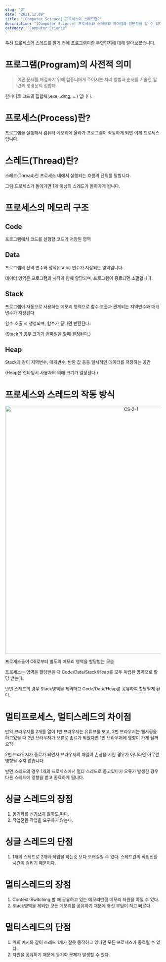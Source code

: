 ```yaml
---
slug: "2"
date: "2021.12.09"
title: "[Computer Science] 프로세스와 스레드란?"
description: "[Computer Science] 프로세스와 스레드의 차이점과 장단점을 알 수 있다."
category: "Computer Science"
---
```


우선 프로세스와 스레드를 알기 전에 프로그램이란 무엇인지에 대해 알아보겠습니다.

# 프로그램(Program)의 사전적 의미

> 어떤 문제를 해결하기 위해 컴퓨터에게 주어지는 처리 방법과 순서를 기술한 일련의 명령문의 집합체.

한마디로 코드의 집합체(.exe, .dmg, ...) 입니다.

# 프로세스(Process)란?

프로그램을 실행해서 컴퓨터 메모리에 올라가 프로그램이 작동하게 되면 이게 프로세스 입니다.

# 스레드(Thread)란?

스레드(Thread)란 프로세스 내에서 실행되는 흐름의 단위를 말합니다.

그럼 프로세스가 돌아가면 1개 이상의 스레드가 돌아가게 됩니다.

# 프로세스의 메모리 구조

## Code

프로그램에서 코드를 실행할 코드가 저장된 영역

## Data

프로그램의 전역 변수와 정적(static) 변수가 저장되는 영역입니다.

데이터 영역은 프로그램의 시작과 함께 할당되며, 프로그램이 종료되면 소멸합니다.

## Stack

프로그램이 자동으로 사용하는 메모리 영역으로 함수 호출과 관계되는 지역변수와 매개변수가 저장된다.

함수 호출 시 생성되며, 함수가 끝나면 반환된다.

(Stack의 경우 크기가 컴파일을 할때 결정된다.)

## Heap

Stack과 같이 지역변수, 매개변수, 반환 값 등등 일시적인 데이터를 저장하는 공간

(Heap은 런타임시 사용자의 의해 크기가 결정된다.)

# 프로세스와 스레드의 작동 방식

<center>
<img width="800" alt="CS-2-1" src="https://user-images.githubusercontent.com/20200820/145202549-826b6a7b-bd6d-4524-9f22-cd90e783e5f0.png">
</center>

프로세스들이 OS로부터 별도의 메모리 영역을 할당받는 모습

프로세스는 영역을 할당받을 때 Code/Data/Stack/Heap를 모두 독립된 영역으로 할당 받는다.

반면 스레드의 경우 Stack영역을 제외하고 Code/Data/Heap를 공유하여 할당받게 된다.

# 멀티프로세스, 멀티스레드의 차이점

만약 브라우저를 2개를 열어 1번 브라우저는 유튜브를 보고, 2번 브라우저는 웹서핑을 하고있을 때 2번 브라우저가 오류로 종료가 되었다면 1번 브라우저에 영향이 가게 될까요??

2번 브라우저가 종료가 되면서 브라우저의 파일이 손상을 시킨 경우가 아니라면 아무런 영향을 주지 않습니다.

반면 스레드의 경우 1개의 프로세스에서 멀티 스레드로 돌고있다가 오류가 발생한 경우 다른 스레드에 영향을 받고 종료하게 됩니다.

# 싱글 스레드의 장점

1. 동기화를 신경쓰지 않아도 된다.
2. 작업전환 작업을 요구하지 않는다.

# 싱글 스레드의 단점

1. 1개의 스레드로 2개의 작업을 하는것 보다 오래걸릴 수 있다. 스레드간의 작업전환 시간이 걸리기 때문이다.

# 멀티스레드의 장점

1. Context-Switching 할 때 공유하고 있는 메모리만큼 메모리 자원을 아낄 수 있다.
2. Stack영역을 제외한 모든 메모리를 공유하기 때문에 통신 부담이 적고 빠르다.

# 멀티스레드의 단점

1. 위의 예시와 같이 스레드 1개가 잘못 동작하고 있다면 모든 프로세스가 종료될 수 있다.
2. 자원을 공유하기 때문에 동기화 문제가 발생할 수 있다.
